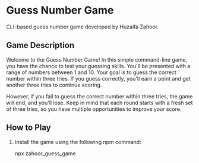# Guess Number Game

CLI-based guess number game developed by Huzaifa Zahoor.

## Game Description

Welcome to the Guess Number Game! In this simple command-line game, you have the chance to test your guessing skills. You'll be presented with a range of numbers between 1 and 10. Your goal is to guess the correct number within three tries. If you guess correctly, you'll earn a point and get another three tries to continue scoring.

However, if you fail to guess the correct number within three tries, the game will end, and you'll lose. Keep in mind that each round starts with a fresh set of three tries, so you have multiple opportunities to improve your score.

## How to Play

1. Install the game using the following npm command:
   
   npx zahoor_guess_game
